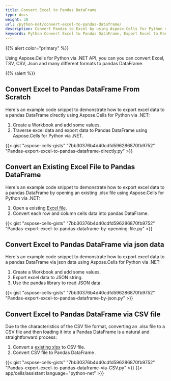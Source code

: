```yaml
---
title: Convert Excel to Pandas DataFrame
type: docs
weight: 30
url: /python-net/convert-excel-to-pandas-dataframe/
description: Convert Pandas to Excel by using Aspose.Cells for Python via .NET API.
keywords: Python Convert Excel to Pandas DataFrame, Export Excel to Pandas DataFrame in Python via NET, Python Convert xlsx to  Pandas DataFrame, Save excel to Pandas DataFrame.
---
```


{{% alert color="primary" %}}

Using Aspose.Cells for Python via .NET API, you can you can convert Excel, TSV, CSV, Json and many different formats to pandas DataFrame.

{{% /alert %}}

## **Convert Excel to Pandas DataFrame From Scratch**
Here's an example code snippet to demonstrate how to export excel data to a pandas DataFrame directly using Aspose.Cells for Python via .NET:
1. Create a Workbook and add some values.
1. Traverse excel data and export data to Pandas DataFrame using Aspose.Cells for Python via .NET.

{{< gist "aspose-cells-gists" "7bb30376b4d40cdfd596286870fb9752" "Pandas-export-excel-to-pandas-dataframe-directly.py" >}}

## **Convert an Existing Excel File to Pandas DataFrame**
Here's an example code snippet to demonstrate how to export excel data to a pandas DataFrame by opening an existing .xlsx file using Aspose.Cells for Python via .NET:
1. Open a existing [Excel file](PandasTest.xlsx).
1. Convert each row and column cells data into pandas DataFrame.

{{< gist "aspose-cells-gists" "7bb30376b4d40cdfd596286870fb9752" "Pandas-export-excel-to-pandas-dataframe-by-openning-file.py" >}}

## **Convert Excel to Pandas DataFrame via json data**
Here's an example code snippet to demonstrate how to export excel data to a pandas DataFrame via json data using Aspose.Cells for Python via .NET:
1. Create a Workbook and add some values.
1. Export excel data to JSON string.
1. Use the pandas library to read JSON data.

{{< gist "aspose-cells-gists" "7bb30376b4d40cdfd596286870fb9752" "Pandas-export-excel-to-pandas-dataframe-by-json.py" >}}

## **Convert Excel to Pandas DataFrame via CSV file**
Due to the characteristics of the CSV file format, converting an .xlsx file to a CSV file and then loading it into a Pandas DataFrame is a natural and straightforward process:
1. Convert a [existing xlsx](ProductDatatoCSV.xlsx) to CSV file.
1. Convert CSV file to Pandas DataFrame .

{{< gist "aspose-cells-gists" "7bb30376b4d40cdfd596286870fb9752" "Pandas-export-excel-to-pandas-dataframe-via-CSV.py" >}}
{{< app/cells/assistant language="python-net" >}}